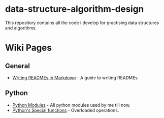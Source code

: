 # data-structure-algorithm-design
This repository contains all the code i develop for practising data structures and algorithms.

# Wiki Pages
## General
* [Writing READMEs in Markdown](https://github.com/saurabhkhattry/data-structure-algorithm-design/wiki/Writing-READMEs) - A guide to writing READMEs

## Python
* [Python Modules](https://github.com/saurabhkhattry/data-structure-algorithm-design/wiki/Python-Modules) - All python modules used by me till now.
* [Python's Special functions](https://github.com/saurabhkhattry/documentation/wiki/Overloaded-operations,-implemented-with-Python%E2%80%99s-special-methods.) - Overloaded operations.
